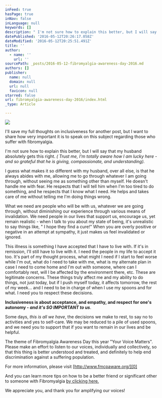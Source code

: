 ```yaml
---
inFeed: true
hasPage: true
inNav: false
inLanguage: null
keywords: []
description: " I'm not sure how to explain this better, but I will say that my husband absolutely gets this right. ( Trust me, I'm totally aware how I am lucky here - and so grateful that he is giving, compassionate, and understanding)."
datePublished: '2016-05-12T20:26:17.058Z'
dateModified: '2016-05-12T20:25:51.491Z'
title: ''
author:
  - name: ''
    url: ''
sourcePath: _posts/2016-05-12-fibromyalgia-awareness-day-2016.md
authors: []
publisher:
  name: null
  domain: null
  url: null
  favicon: null
starred: false
url: fibromyalgia-awareness-day-2016/index.html
_type: Article

---
```

![](https://the-grid-user-content.s3-us-west-2.amazonaws.com/be80a056-05ef-4f3b-a179-1a6c3bc799d3.jpg)

I'll save my full thoughts on inclusiveness for another post, but I want to share how very important it is to speak on this subject regarding those who suffer with fibromyalgia. 

I'm not sure how to explain this better, but I will say that my husband absolutely gets this right. _( Trust me, I'm totally aware how I am lucky here - and so grateful that he is giving, compassionate, and understanding)._

I guess what makes it so different with my husband, over all else, is that he always abides with me, allowing me to go through whatever I am going through, without seeing me as something other than myself. He doesn't handle me with fear. He respects that I will tell him when I'm too tired to do something, and he respects that I know what I need. He helps and takes care of me without telling me I'm doing things wrong. 

What we need are people who will be with us, whatever we are going through, without diminishing our experience through various means of invalidation. We need people in our lives that support us, encourage us, yet remain realistic - when I talk to you about my state of being, it's unrealistic to say things like, " I hope they find a cure!" When you are overly positive or negative in an attempt at sympathy, it just makes us feel invalidated or ignored.

This illness is something I have accepted that I have to live with. If it's in remission, I'll still have to live with it. I need the people in my life to accept it too. It's part of my thought process, what might I need if I start to feel worse while I'm out, what do I need to take with me, what is my alternate plan in case I need to come home and I'm out with someone, where can I comfortably rest, will I be affected by the environment there, etc. These are legitimate concerns. These things truly affect me and my ability to do things, not just today, but if I push myself today, it affects tomorrow, the rest of my week... and I need to be in charge of when I use my spoons and for what. I need you to respect these decisions.

**Inclusiveness is about acceptance, and empathy, and respect for one's autonomy - _and it's SO IMPORTANT to us_**. 

Some days, _this is all we have_, the decisions we make to rest, to say no to activities and yes to self-care. We may be reduced to a pile of used spoons, and we need you to support that if you want to remain in our lives and be helpful. 

The theme of Fibromyalgia Awareness Day this year "Your Voice Matters". Please make an effort to listen to our voices, individually and collectively, so that this thing is better understood and treated, and definitely to help end discrimination against a suffering population. 

For more information, please visit [http://www.fmcpaware.org/][0]

And you can learn more tips on how to be a better friend or significant other to someone with Fibromyalgia [by clicking here. ][1]

We appreciate you, and thank you for amplifying our voices!

[0]: http://www.fmcpaware.org/
[1]: http://www.fmcpaware.org/how-to-be-a-better-friend-spouse-or-relative-to-someone-with-fm.html